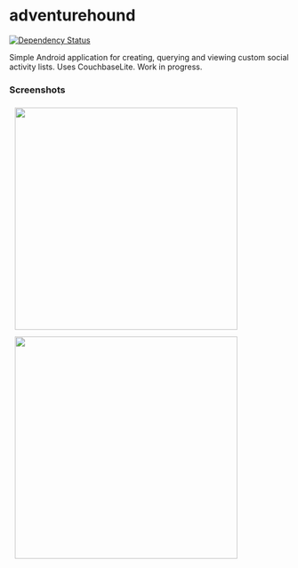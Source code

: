 # adventurehound

[![Dependency Status](https://david-dm.org/tahcohcat/adventurehound.svg)](https://david-dm.org/tahcohcat/adventurehound)

Simple Android application for creating, querying and viewing custom social activity lists. Uses CouchbaseLite. Work in progress. 

### Screenshots

<a href="https://postimg.org/image/kpfxopwtx/"><img height="400" src="https://s10.postimg.org/b4wb1u7i1/Screenshot_2017_03_20_14_15_59.png" align="left" hspace="10" vspace="6"></a> <a href="https://postimg.org/image/ysdzp9jg7/"><img height="400" src="https://s23.postimg.org/z55dvg1q3/Screenshot_2017_03_20_14_13_38.png" align="left" hspace="10" vspace="6"></a>
